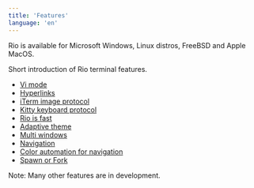 ```yaml
---
title: 'Features'
language: 'en'
---
```


Rio is available for Microsoft Windows, Linux distros, FreeBSD and Apple MacOS.

Short introduction of Rio terminal features.

- [Vi mode](/docs/features/vi-mode)
- [Hyperlinks](/docs/features/hyperlinks)
- [iTerm image protocol](/docs/features/iterm-image-protocol)
- [Kitty keyboard protocol](/docs/features/kitty-keyboard-protocol)
- [Rio is fast](/docs/features/rio-is-fast)
- [Adaptive theme](/docs/features/adaptive-theme)
- [Multi windows](/docs/features/multi-windows)
- [Navigation](/docs/config/navigation)
- [Color automation for navigation](/docs/features/color-automation-for-navigation)
- [Spawn or Fork](/docs/features/spawn-or-fork)

Note: Many other features are in development.
